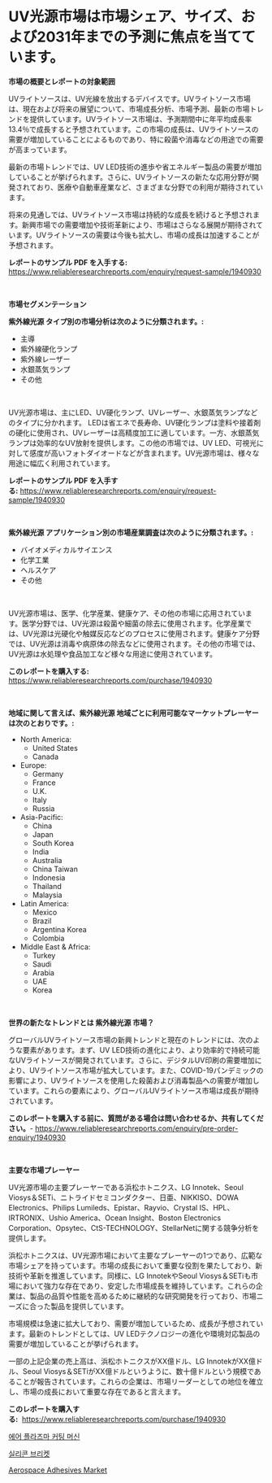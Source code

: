 <p><h1>UV光源市場は市場シェア、サイズ、および2031年までの予測に焦点を当てています。</h1></p><p><strong>市場の概要とレポートの対象範囲</strong></p>
<p><p>UVライトソースは、UV光線を放出するデバイスです。UVライトソース市場は、現在および将来の展望について、市場成長分析、市場予測、最新の市場トレンドを提供しています。UVライトソース市場は、予測期間中に年平均成長率13.4％で成長すると予想されています。この市場の成長は、UVライトソースの需要が増加していることによるものであり、特に殺菌や消毒などの用途での需要が高まっています。</p><p>最新の市場トレンドでは、UV LED技術の進歩や省エネルギー製品の需要が増加していることが挙げられます。さらに、UVライトソースの新たな応用分野が開発されており、医療や自動車産業など、さまざまな分野での利用が期待されています。</p><p>将来の見通しでは、UVライトソース市場は持続的な成長を続けると予想されます。新興市場での需要増加や技術革新により、市場はさらなる展開が期待されています。UVライトソースの需要は今後も拡大し、市場の成長は加速することが予想されます。</p></p>
<p><strong>レポートのサンプル PDF を入手する:</strong> <a href="https://www.reliableresearchreports.com/enquiry/request-sample/1940930">https://www.reliableresearchreports.com/enquiry/request-sample/1940930</a></p>
<p>&nbsp;</p>
<p><strong>市場セグメンテーション</strong></p>
<p><strong>紫外線光源 タイプ別の市場分析は次のように分類されます。:</strong></p>
<p><ul><li>主導</li><li>紫外線硬化ランプ</li><li>紫外線レーザー</li><li>水銀蒸気ランプ</li><li>その他</li></ul></p>
<p>&nbsp;</p>
<p><p>UV光源市場は、主にLED、UV硬化ランプ、UVレーザー、水銀蒸気ランプなどのタイプに分かれます。 LEDは省エネで長寿命、UV硬化ランプは塗料や接着剤の硬化に使用され、UVレーザーは高精度加工に適しています。一方、水銀蒸気ランプは効率的なUV放射を提供します。この他の市場では、UV LED、可視光に対して感度が高いフォトダイオードなどが含まれます。UV光源市場は、様々な用途に幅広く利用されています。</p></p>
<p><strong>レポートのサンプル PDF を入手する:</strong>&nbsp;<a href="https://www.reliableresearchreports.com/enquiry/request-sample/1940930">https://www.reliableresearchreports.com/enquiry/request-sample/1940930</a></p>
<p>&nbsp;</p>
<p><strong> 紫外線光源 アプリケーション別の市場産業調査は次のように分類されます。:</strong></p>
<p><ul><li>バイオメディカルサイエンス</li><li>化学工業</li><li>ヘルスケア</li><li>その他</li></ul></p>
<p>&nbsp;</p>
<p><p>UV光源市場は、医学、化学産業、健康ケア、その他の市場に応用されています。医学分野では、UV光源は殺菌や細菌の除去に使用されます。化学産業では、UV光源は光硬化や触媒反応などのプロセスに使用されます。健康ケア分野では、UV光源は消毒や病原体の除去などに使用されます。その他の市場では、UV光源は水処理や食品加工など様々な用途に使用されています。</p></p>
<p><strong>このレポートを購入する:</strong>&nbsp; <a href="https://www.reliableresearchreports.com/purchase/1940930">https://www.reliableresearchreports.com/purchase/1940930</a></p>
<p>&nbsp;</p>
<p><strong>地域に関して言えば、紫外線光源 地域ごとに利用可能なマーケットプレーヤーは次のとおりです。:</strong></p>
<p><ul>
    <li>
        North America:
        <ul>
            <li>United States</li>
            <li>Canada</li>
        </ul>
    </li>
    <li>
        Europe:
        <ul>
            <li>Germany</li>
            <li>France</li>
            <li>U.K.</li>
            <li>Italy</li>
            <li>Russia</li>
        </ul>
    </li>
    <li>
        Asia-Pacific:
        <ul>
            <li>China</li>
            <li>Japan</li>
            <li>South Korea</li>
            <li>India</li>
            <li>Australia</li>
            <li>China Taiwan</li>
            <li>Indonesia</li>
            <li>Thailand</li>
            <li>Malaysia</li>
        </ul>
    </li>
    <li>
        Latin America:
        <ul>
            <li>Mexico</li>
            <li>Brazil</li>
            <li>Argentina Korea</li>
            <li>Colombia</li>
        </ul>
    </li>
    <li>
        Middle East & Africa:
        <ul>
            <li>Turkey</li>
            <li>Saudi</li>
            <li>Arabia</li>
            <li>UAE</li>
            <li>Korea</li>
        </ul>
    </li>
    </ul></p>
<p>&nbsp;</p>
<p><strong>世界の新たなトレンドとは 紫外線光源 市場？</strong></p>
<p><p>グローバルUVライトソース市場の新興トレンドと現在のトレンドには、次のような要素があります。まず、UV LED技術の進化により、より効率的で持続可能なUVライトソースが開発されています。さらに、デジタルUV印刷の需要増加により、UVライトソース市場が拡大しています。また、COVID-19パンデミックの影響により、UVライトソースを使用した殺菌および消毒製品への需要が増加しています。これらの要素により、グローバルUVライトソース市場は成長が期待されています。</p></p>
<p><strong>このレポートを購入する前に、質問がある場合は問い合わせるか、共有してください。</strong>- <a href="https://www.reliableresearchreports.com/enquiry/pre-order-enquiry/1940930">https://www.reliableresearchreports.com/enquiry/pre-order-enquiry/1940930</a></p>
<p>&nbsp;</p>
<p><strong>主要な市場プレーヤー</strong></p>
<p><p>UV光源市場の主要プレーヤーである浜松ホトニクス、LG Innotek、Seoul Viosys＆SETi、ニトライドセミコンダクター、日亜、NIKKISO、DOWA Electronics、Philips Lumileds、Epistar、Rayvio、Crystal IS、HPL、IRTRONIX、Ushio America、Ocean Insight、Boston Electronics Corporation、Opsytec、CtS-TECHNOLOGY、StellarNetに関する競争分析を提供します。</p><p>浜松ホトニクスは、UV光源市場において主要なプレーヤーの1つであり、広範な市場シェアを持っています。市場の成長において重要な役割を果たしており、新技術や革新を推進しています。同様に、LG InnotekやSeoul Viosys＆SETiも市場において強力な存在であり、安定した市場成長を維持しています。これらの企業は、製品の品質や性能を高めるために継続的な研究開発を行っており、市場ニーズに合った製品を提供しています。</p><p>市場規模は急速に拡大しており、需要が増加しているため、成長が予想されています。最新のトレンドとしては、UV LEDテクノロジーの進化や環境対応製品の需要が増加していることが挙げられます。</p><p>一部の上記企業の売上高は、浜松ホトニクスがXX億ドル、LG InnotekがXX億ドル、Seoul Viosys＆SETiがXX億ドルというように、数十億ドルという規模であることが報告されています。これらの企業は、市場リーダーとしての地位を確立し、市場の成長において重要な存在であると言えます。</p></p>
<p><strong>このレポートを購入する:</strong>&nbsp;&nbsp;<a href="https://www.reliableresearchreports.com/purchase/1940930">https://www.reliableresearchreports.com/purchase/1940930</a></p>
<p><p><a href="https://github.com/oajzkywllm460/Market-Research-Report-List-1/blob/main/23713696691.md">에어 플라즈마 커팅 머신</a></p><p><a href="https://github.com/vsr06p4p49/Market-Research-Report-List-1/blob/main/60143246692.md">실리콘 브리켓</a></p><p><a href="https://butternut-bug-553.notion.site/Aerospace-Adhesives-Market-with-the-goal-of-estimating-the-market-size-and-future-growth-potential-o-83cd41f0a4fe454490b1c0b1de7f1938">Aerospace Adhesives Market</a></p></p>